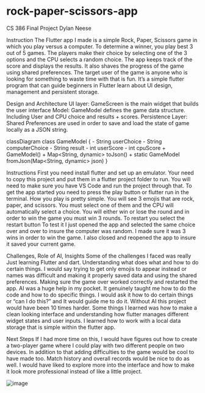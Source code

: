 # rock-paper-scissors-app

CS 386 Final Project
Dylan Neese

Instruction
	The Flutter app I made is a simple Rock, Paper, Scissors game in which you play versus a computer. To determine a winner, you play best 3 out of 5 games. The players make their choice by selecting one of the 3 options and the CPU selects a random choice. The app keeps track of the score and displays the results. It also shaves the progress of the game using shared preferences.
	The target user of the game is anyone who is looking for something to waste time with that is fun. It’s a simple flutter program that can guide beginners in Flutter learn about UI design, management and persistent storage.

 
Design and Architecture
UI layer: GameScreen is the main widget that builds the user interface 
Model: GameModel defines the game data structure. Including User and CPU choice and results + scores. 
Persistence Layer: Shared Preferences are used  in order to save and load the state of game locally as a JSON string. 


classDiagram
  class GameModel {
    - String userChoice
    - String computerChoice
    - String result
    - int userScore
    - int cpuScore
    + GameModel() 
    + Map<String, dynamic> toJson()
    + static GameModel fromJson(Map<String, dynamic> json)
  }


Instructions
First you need install flutter and set up an emulator. Your need to copy this project and put them in a flutter project folder to run. You will need to make sure you have VS Code and run the project through that. To get the app started you need to press the play button or flutter run in the terminal. 
	How you play is pretty simple. You will see 3 emojis that are rock, paper, and scissors. You must select one of them  and the CPU will automatically select a choice. You will either win or lose the round and in order to win the game you must win 3 rounds. To restart you select the restart button
To test it I just opened the app and selected the same choice over and over to insure the computer was random.  I made sure it was 3 wins in order to win the game. I also closed and reopened the app to insure it saved your current game.


Challenges, Role of AI, Insights
Some of the challenges I faced was really Just learning Flutter and dart. Understanding what does what and how to do certain things. I would say trying to get only emojis to appear instead or names was difficult and making it properly saved data and using the shared preferences. Making sure the game over worked correctly and restarted the app.
AI was a huge help in my pocket. It genuinely taught me how to do the code and how to do specific things. I would ask it how to do certain things or “can I do this?” and It would guide me to do it. Without AI this project would have been 10 times harder. 
Some things I learned was how to make a clean looking interface and understanding how flutter manages different widget states and user inputs. I learned how to work with a local data storage that is simple within the flutter app. 


Next Steps
If I had more time on this, I would have figures out how to create a two-player game where I could play with two different people on two devices. In addition to that adding difficulties to the game would be cool to have made too. Match history and overall records would be nice to do as well. I would have liked to explore more into the interface and how to make it look more professional instead of like a little project. 


![image](https://github.com/user-attachments/assets/18d7582e-b444-4e58-8d3b-035dd4e25d0d)
